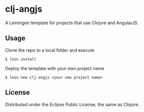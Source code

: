 # clj-angjs
A Leiningen template for projects that use Clojure and AngularJS.

## Usage

Clone the repo to a local folder and execute

	$ lein install

Deploy the template with your own project name

	$ lein new clj-angjs <your new project name>

## License

Distributed under the Eclipse Public License, the same as Clojure.